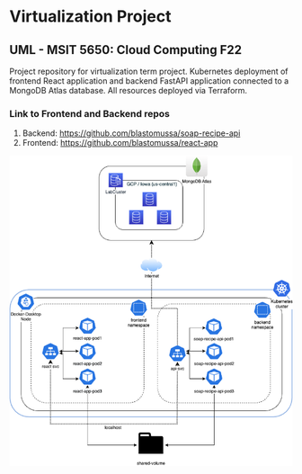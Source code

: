 # Virtualization Project
## UML - MSIT 5650: Cloud Computing F22

Project repository for virtualization term project. Kubernetes deployment of frontend React application and backend FastAPI application connected to a MongoDB Atlas database. All resources deployed via Terraform.

### Link to Frontend and Backend repos
1. Backend: https://github.com/blastomussa/soap-recipe-api
2. Frontend: https://github.com/blastomussa/react-app

![Virtualization Architecture](https://github.com/blastomussa/k8s-project/blob/master/architecture/k8s-architecture.png)
